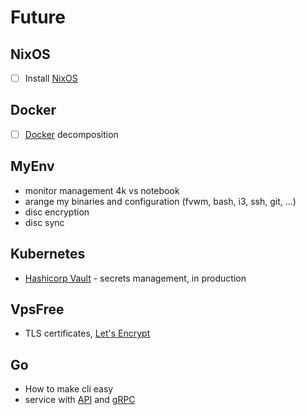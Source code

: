 # Future

## NixOS

- [ ] Install [NixOS](https://nixos.org/)

## Docker

- [ ] [Docker](https://www.docker.com/) decomposition

## MyEnv

- monitor management 4k vs notebook
- arange my binaries and configuration (fvwm, bash, i3, ssh, git, ...)
- disc encryption
- disc sync

## Kubernetes

- [Hashicorp Vault](https://www.vaultproject.io/) - secrets management, in production

## VpsFree

- TLS certificates, [Let's Encrypt](https://letsencrypt.org/)

## Go

- How to make cli easy
- service with [API](https://golang.org/pkg/net/http/) and [gRPC](https://grpc.io/)